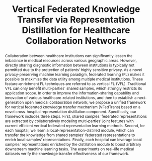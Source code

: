 ---
title:          "Vertical Federated Knowledge Transfer via Representation Distillation for Healthcare Collaboration Networks"
# date:           2023-01-05 00:01:00 +0800
selected:       true
pub:            "ACM Web Conference"
pub_date:       "2023"
abstract: >-
  Collaboration between healthcare institutions can significantly lessen the imbalance in medical resources across various geographic areas. However, directly sharing diagnostic information between institutions is typically not permitted due to the protection of patients' highly sensitive privacy. As a novel privacy-preserving machine learning paradigm, federated learning (FL) makes it possible to maximize the data utility among multiple medical institutions. These feature-enrichment FL techniques are referred to as vertical FL (VFL). Traditional VFL can only benefit multi-parties' shared samples, which strongly restricts its application scope. In order to improve the information-sharing capability and innovation of various healthcare-related institutions, and then to establish a next-generation open medical collaboration network, we propose a unified framework for vertical federated knowledge transfer mechanism (VFedTrans) based on a novel cross-hospital representation distillation component. Specifically, our framework includes three steps. First, shared samples' federated representations are extracted by collaboratively modeling multi-parties' joint features with current efficient vertical federated representation learning methods. Second, for each hospital, we learn a local-representation-distilled module, which can transfer the knowledge from shared samples' federated representations to enrich local samples' representations. Finally, each hospital can leverage local samples' representations enriched by the distillation module to boost arbitrary downstream machine learning tasks. The experiments on real-life medical datasets verify the knowledge transfer effectiveness of our framework.
cover:          /assets/images/covers/cover1.jpg
authors:
- Chung-ju Huang
- Leye Wang
- Xiao Han
links:
  Paper: https://arxiv.org/pdf/2302.05675
---